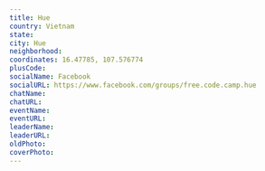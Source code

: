 ```yaml
---
title: Hue
country: Vietnam
state: 
city: Hue
neighborhood: 
coordinates: 16.47785, 107.576774
plusCode:
socialName: Facebook
socialURL: https://www.facebook.com/groups/free.code.camp.hue
chatName:
chatURL:
eventName:
eventURL:
leaderName:
leaderURL:
oldPhoto: 
coverPhoto:
---
```

